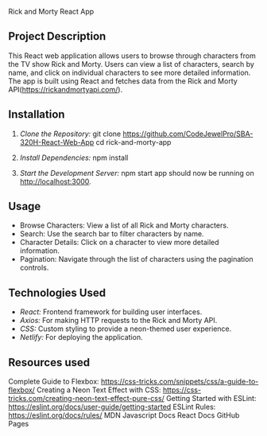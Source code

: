  Rick and Morty React App

## Project Description
This React web application allows users to browse through characters from the TV show Rick and Morty. Users can view a list of characters, search by name, and click on individual characters to see more detailed information. The app is built using React and fetches data from the 
Rick and Morty API(https://rickandmortyapi.com/).
 

## Installation

1. *Clone the Repository:*
   git clone https://github.com/CodeJewelPro/SBA-320H-React-Web-App 
   cd rick-and-morty-app


2. *Install Dependencies:*
   npm install
   

3. *Start the Development Server:*
   npm start
   app should now be running on [http://localhost:3000](http://localhost:3000).

## Usage

- Browse Characters: View a list of all Rick and Morty characters.
- Search: Use the search bar to filter characters by name.
- Character Details: Click on a character to view more detailed information.
- Pagination: Navigate through the list of characters using the pagination controls.



## Technologies Used

- *React:* Frontend framework for building user interfaces.
- *Axios:* For making HTTP requests to the Rick and Morty API.
- *CSS:* Custom styling to provide a neon-themed user experience.
- *Netlify:* For deploying the application.

## Resources used
Complete Guide to Flexbox: https://css-tricks.com/snippets/css/a-guide-to-flexbox/
Creating a Neon Text Effect with CSS: https://css-tricks.com/creating-neon-text-effect-pure-css/
Getting Started with ESLint: https://eslint.org/docs/user-guide/getting-started
ESLint Rules: https://eslint.org/docs/rules/
MDN Javascript Docs
React Docs
GitHub Pages